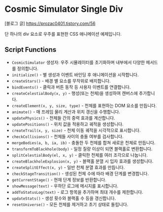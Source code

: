 # Cosmic Simulator Single Div
[블로그 글]
https://prozac0401.tistory.com/56

단 하나의 div 요소로 우주를 표현한 CSS 애니메이션 예제입니다.

## Script Functions
- `CosmicSimulator` 생성자: 우주 시뮬레이터를 초기화하며 내부에서 다양한 메서드를 정의합니다.
- `initialize()` - 별 생성과 이벤트 바인딩 후 애니메이션을 시작합니다.
- `createStars()` - 배경 별 요소를 무작위로 배치합니다.
- `bindEvents()` - 클릭과 버튼 동작 등 사용자 이벤트를 연결합니다.
- `createCelestialBody(x, y)` - 행성(또는 천체)을 생성하여 캔버스에 추가합니다.
- `createElement(x, y, size, type)` - 천체를 표현하는 DOM 요소를 만듭니다.
- `animate()` - 매 프레임 물리 계산과 위치 갱신을 수행합니다.
- `updatePhysics()` - 천체들 간의 중력 효과를 계산합니다.
- `updatePositions()` - 위치 값을 적용하고 궤적을 생성합니다.
- `createTrail(x, y, size)` - 천체 이동 궤적을 시각적으로 표시합니다.
- `checkCollisions()` - 천체들 사이의 충돌 여부를 검사합니다.
- `mergeBodies(a, b, ia, ib)` - 충돌한 두 천체를 합쳐 새로운 천체로 만듭니다.
- `transformToBlackhole(body)` - 일정 질량 이상이 되면 블랙홀로 변환합니다.
- `splitCelestialBody(el, x, y)` - 클릭한 천체를 여러 조각으로 나눕니다.
- `createBlackholeExplosion(x, y)` - 블랙홀 분열 시 입자 효과를 생성합니다.
- `createSplitEffect(x, y)` - 일반 천체 분열 효과를 만듭니다.
- `checkStageTransition()` - 생성된 천체 수에 따라 배경 단계를 변경합니다.
- `getCurrentStage()` - 현재 단계 정보를 반환합니다.
- `showMessage(text)` - 우하단 로그에 메시지를 표시합니다.
- `addToStatusLog(text)` - 로그 항목을 추가하며 최대 개수를 제한합니다.
- `updateStats()` - 생성 횟수와 블랙홀 수 등을 갱신합니다.
- `resetUniverse()` - 모든 천체를 제거하고 초기 상태로 돌립니다.
